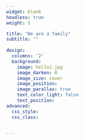 ```yaml
---
widget: blank
headless: true
weight: 5

title: "We are a family"
subtitle: ""
    
design:
  columns: '2'
  background:
    image: hello2.jpg
    image_darken: 0
    image_size: cover
    image_position: 
    image_parallax: true
    text_color_light: false
    text_position: 
advanced:
  css_style:
  css_class: 


---
```

